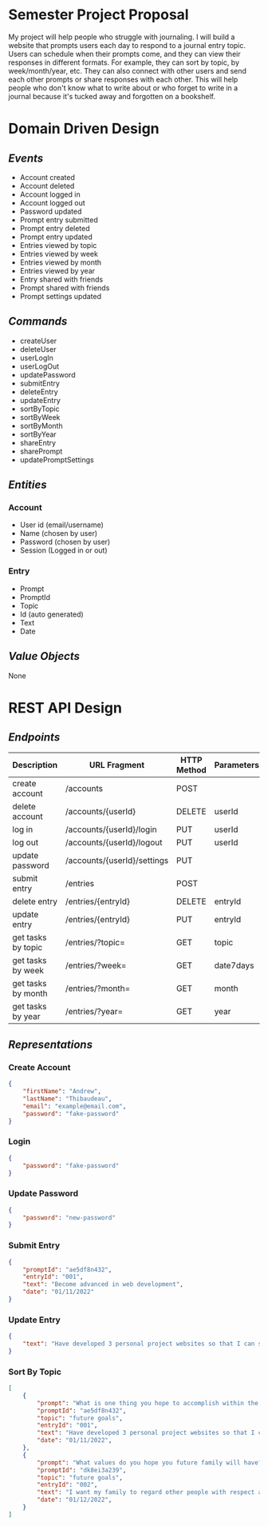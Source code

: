 # Semester Project Proposal

My project will help people who struggle with journaling. I will build a website that prompts users each day to respond to a journal entry topic. Users can schedule when their prompts come, and they can view their responses in different formats. For example, they can sort by topic, by week/month/year, etc. They can also connect with other users and send each other prompts or share responses with each other. This will help people who don't know what to write about or who forget to write in a journal because it's tucked away and forgotten on a bookshelf.


# Domain Driven Design

## *Events*

* Account created
* Account deleted
* Account logged in
* Account logged out
* Password updated
* Prompt entry submitted
* Prompt entry deleted
* Prompt entry updated
* Entries viewed by topic
* Entries viewed by week
* Entries viewed by month
* Entries viewed by year
* Entry shared with friends
* Prompt shared with friends
* Prompt settings updated

## *Commands*

* createUser
* deleteUser
* userLogIn
* userLogOut
* updatePassword
* submitEntry
* deleteEntry
* updateEntry
* sortByTopic
* sortByWeek
* sortByMonth
* sortByYear
* shareEntry
* sharePrompt
* updatePromptSettings

## *Entities*

### Account

* User id (email/username)
* Name (chosen by user)
* Password (chosen by user)
* Session (Logged in or out)

### Entry

* Prompt
* PromptId
* Topic
* Id (auto generated)
* Text
* Date

## *Value Objects*
None


# REST API Design

## *Endpoints*

| Description | URL Fragment | HTTP Method | Parameters | Representations |
| ----------- | ------------ | ----------- | ---------- | --------------- |
| create account | /accounts | POST |                   | Create Account  |
| delete account | /accounts/{userId} | DELETE | userId |                 |
| log in | /accounts/{userId}/login | PUT | userId      | Login           |
| log out | /accounts/{userId}/logout | PUT | userId    |                 |
| update password | /accounts/{userId}/settings | PUT | | Update Password |
| submit entry | /entries    | POST |                   | Submit Entry    |
| delete entry | /entries/{entryId} | DELETE | entryId  |                 |
| update entry | /entries/{entryId} | PUT | entryId     | Update Entry    |
| get tasks by topic | /entries/?topic= | GET | topic   | Sort by Topic   |
| get tasks by week | /entries/?week= | GET | date7days |                 |
| get tasks by month | /entries/?month= | GET | month    |                 |
| get tasks by year | /entries/?year= | GET | year      |                 |


## *Representations*

### Create Account
```json
{
    "firstName": "Andrew",
    "lastName": "Thibaudeau",
    "email": "example@email.com",
    "password": "fake-password"
}
```

### Login
```json
{
    "password": "fake-password"
}
```

### Update Password
```json
{
    "password": "new-password"
}
```

### Submit Entry
```json
{
    "promptId": "ae5df8n432",
    "entryId": "001",
    "text": "Become advanced in web development",
    "date": "01/11/2022"
}
```

### Update Entry
```json
{
    "text": "Have developed 3 personal project websites so that I can show employers my work."
}
```

### Sort By Topic
```json
[
    {
        "prompt": "What is one thing you hope to accomplish within the next year and why?",
        "promptId": "ae5df8n432",
        "topic": "future goals",
        "entryId": "001",
        "text": "Have developed 3 personal project websites so that I can show employers my work.",
        "date": "01/11/2022",
    },
    {
        "prompt": "What values do you hope you future family will have?",
        "promptId": "dk8ei3a239",
        "topic": "future goals",
        "entryId": "002",
        "text": "I want my family to regard other people with respect and be kind. I want my kids to instinctively stand up for their friends and serve others whenever someone needs help.",
        "date": "01/12/2022",
    }
]
```
